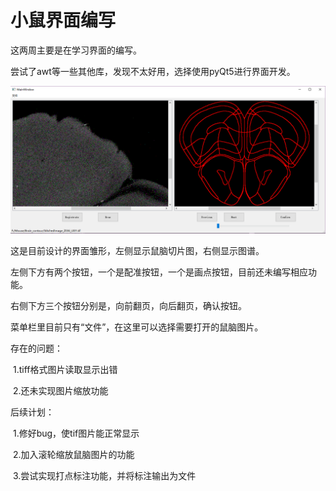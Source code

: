 # 小鼠界面编写

这两周主要是在学习界面的编写。

尝试了awt等一些其他库，发现不太好用，选择使用pyQt5进行界面开发。

![](./1.PNG)

这是目前设计的界面雏形，左侧显示鼠脑切片图，右侧显示图谱。

左侧下方有两个按钮，一个是配准按钮，一个是画点按钮，目前还未编写相应功能。

右侧下方三个按钮分别是，向前翻页，向后翻页，确认按钮。

菜单栏里目前只有“文件”，在这里可以选择需要打开的鼠脑图片。



存在的问题：

​	1.tiff格式图片读取显示出错

​	2.还未实现图片缩放功能



后续计划：

​	1.修好bug，使tif图片能正常显示

​	2.加入滚轮缩放鼠脑图片的功能

​	3.尝试实现打点标注功能，并将标注输出为文件
